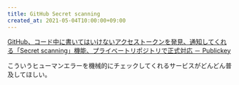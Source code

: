 ```yaml
---
title: GitHub Secret scanning
created_at: 2021-05-04T10:00:00+09:00
---
```


[GitHub、コード中に書いてはいけないアクセストークンを発見、通知してくれる「Secret scanning」機能、プライベートリポジトリで正式対応 － Publickey](https://www.publickey1.jp/blog/21/githubsecret_scanning.html)

こういうヒューマンエラーを機械的にチェックしてくれるサービスがどんどん普及してほしい。
